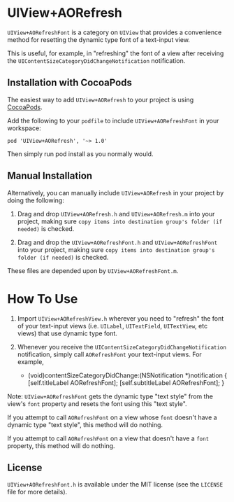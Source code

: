 # UIView+AORefresh

`UIView+AORefreshFont` is a category on `UIView` that provides a convenience method for resetting the dynamic type font of a text-input view.
 
This is useful, for example, in "refreshing" the font of a view after receiving the `UIContentSizeCategoryDidChangeNotification` notification.

## Installation with CocoaPods

The easiest way to add `UIView+AORefresh` to your project is using <a href="http://cocoapods.org">CocoaPods</a>.

Add the following to your `podfile` to include `UIView+AORefreshFont` in your workspace:

    pod 'UIView+AORefresh', '~> 1.0'
    
Then simply run pod install as you normally would.

## Manual Installation

Alternatively, you can manually include `UIView+AORefresh` in your project by doing the following:

1) Drag and drop `UIView+AORefresh.h` and `UIView+AORefresh.m` into your project, making sure `copy items into destination group's folder (if needed)` is checked.

2) Drag and drop the `UIView+AORefreshFont.h` and `UIView+AORefreshFont` into your project, making sure `copy items into destination group's folder (if needed)` is checked. 

These files are depended upon by `UIView+AORefreshFont.m`.

# How To Use

1) Import `UIView+AORefreshView.h` wherever you need to "refresh" the font of your text-input views (i.e. `UILabel`, `UITextField`, `UITextView`, etc views) that use dynamic type font.

2) Whenever you receive the `UIContentSizeCategoryDidChangeNotification` notification, simply call `AORefreshFont` your text-input views. For example,

    - (void)contentSizeCategoryDidChange:(NSNotification *)notification
    {
      [self.titleLabel AORefreshFont];
      [self.subtitleLabel AORefreshFont];
    }

Note: `UIView+AORefreshFont` gets the dynamic type "text style" from the view's `font` property and resets the font using this "text style".

If you attempt to call `AORefreshFont` on a view whose `font` doesn't have a dynamic type "text style", this method will do nothing.

If you attempt to call `AORefreshFont` on a view that doesn't have a `font` property, this method will do nothing.

## License

`UIView+AORefreshFont.h` is available under the MIT license (see the `LICENSE` file for more details).